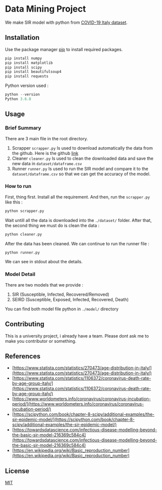 # Data Mining Project

We make SIR model with python from [COVID-19 Italy dataset](https://github.com/pcm-dpc/COVID-19).

## Installation

Use the package manager [pip](https://pip.pypa.io/en/stable/) to install required packages.

```bash
pip install numpy
pip install matplotlib
pip install scipy
pip install beautifulsoup4
pip install requests
```

Python version used :

```python
python --version
Python 3.6.8
```

## Usage

### Brief Summary

There are 3 main file in the root directory.

1. Scrapper `scrapper.py`
   Is used to download automatically the data from the github. Here is the github [link](https://github.com/pcm-dpc/COVID-19/tree/master)
2. Cleaner `cleaner.py`
   Is used to clean the downloaded data and save the new data in `dataset/dataframe.csv`
3. Runner `runner.py`
   Is used to run the SIR model and compare it to the `dataset/dataframe.csv` so that we can get the accuracy of the model.

### How to run

First, thing first. Install all the requirement. And then, run the `scrapper.py` like this :

```python
python scrapper.py
```

Wait untill all the data is downloaded into the `./dataset/` folder. After that, the second thing we must do is clean the data :

```python
python cleaner.py
```

After the data has been cleaned. We can continue to run the runner file :

```python
python runner.py
```

We can see in stdout about the details.

### Model Detail

There are two models that we provide :

1. SIR (Susceptible, Infected, Recovered/Removed)
2. SEIRD (Susceptible, Exposed, Infected, Recovered, Death)

You can find both model file python in `./model/` directory

## Contributing

This is a university project, i already have a team. Please dont ask me to make you contributor or something.

## References

- [https://www.statista.com/statistics/270473/age-distribution-in-italy/](https://www.statista.com/statistics/270473/age-distribution-in-italy/)
- [https://www.statista.com/statistics/1106372/coronavirus-death-rate-by-age-group-italy/](https://www.statista.com/statistics/1106372/coronavirus-death-rate-by-age-group-italy/)
- [https://www.worldometers.info/coronavirus/coronavirus-incubation-period/](https://www.worldometers.info/coronavirus/coronavirus-incubation-period/)
- [https://scipython.com/book/chapter-8-scipy/additional-examples/the-sir-epidemic-model/](https://scipython.com/book/chapter-8-scipy/additional-examples/the-sir-epidemic-model/)
- [https://towardsdatascience.com/infectious-disease-modelling-beyond-the-basic-sir-model-216369c584c4](https://towardsdatascience.com/infectious-disease-modelling-beyond-the-basic-sir-model-216369c584c4)
- [https://en.wikipedia.org/wiki/Basic_reproduction_number](https://en.wikipedia.org/wiki/Basic_reproduction_number)

## License

[MIT](https://choosealicense.com/licenses/mit/)
